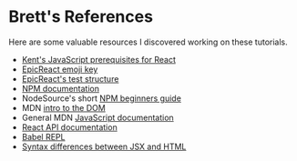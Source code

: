 # Brett's References
Here are some valuable resources I discovered working on these tutorials.

* [Kent's JavaScript prerequisites for React](https://kentcdodds.com/blog/javascript-to-know-for-react)
* [EpicReact emoji key](https://epicreact.dev/modules/welcome-to-epic-react/file-structure)
* [EpicReact's test structure](https://epicreact.dev/modules/welcome-to-epic-react/running-tests)
* [NPM documentation](https://docs.npmjs.com/)
* NodeSource's short [NPM beginners guide](https://nodesource.com/blog/an-absolute-beginners-guide-to-using-npm/)
* MDN [intro to the DOM](https://developer.mozilla.org/en-US/docs/Web/API/Document_Object_Model/Introduction)
* General MDN [JavaScript documentation](https://developer.mozilla.org/en-US/docs/Web/JavaScript)
* [React API documentation](https://reactjs.org/docs/react-api.html)
* [Babel REPL](https://babeljs.io/repl#?browsers=defaults%2C%20not%20ie%2011%2C%20not%20ie_mob%2011&build=&builtIns=App&corejs=3.21&spec=false&loose=false&code_lz=MYewdgzgLgBArgSxgXhgHgCYIG4D40QAOAhmLgBICmANtSGgPRGm7rNkDqIATtRo-3wMseAFBA&debug=false&forceAllTransforms=false&shippedProposals=false&circleciRepo=&evaluate=false&fileSize=false&timeTravel=false&sourceType=module&lineWrap=true&presets=react&prettier=true&targets=&version=7.19.3&externalPlugins=&assumptions=%7B%7D)
* [Syntax differences between JSX and HTML](https://reactjs.org/docs/dom-elements.html#differences-in-attributes)